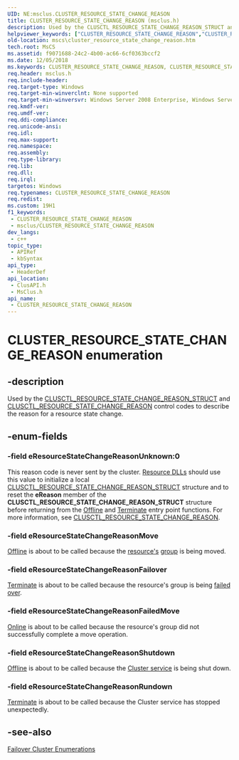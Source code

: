 ```yaml
---
UID: NE:msclus.CLUSTER_RESOURCE_STATE_CHANGE_REASON
title: CLUSTER_RESOURCE_STATE_CHANGE_REASON (msclus.h)
description: Used by the CLUSCTL_RESOURCE_STATE_CHANGE_REASON_STRUCT and CLUSCTL_RESOURCE_STATE_CHANGE_REASON control codes to describe the reason for a resource state change.
helpviewer_keywords: ["CLUSTER_RESOURCE_STATE_CHANGE_REASON","CLUSTER_RESOURCE_STATE_CHANGE_REASON enumeration [Failover Cluster]","_CLUSTER_RESOURCE_STATE_CHANGE_REASON","_CLUSTER_RESOURCE_STATE_CHANGE_REASON enumeration [Failover Cluster]","clusapi/CLUSTER_RESOURCE_STATE_CHANGE_REASON","clusapi/_CLUSTER_RESOURCE_STATE_CHANGE_REASON","clusapi/eResourceStateChangeReasonFailedMove","clusapi/eResourceStateChangeReasonFailover","clusapi/eResourceStateChangeReasonMove","clusapi/eResourceStateChangeReasonRundown","clusapi/eResourceStateChangeReasonShutdown","clusapi/eResourceStateChangeReasonUnknown","eResourceStateChangeReasonFailedMove","eResourceStateChangeReasonFailover","eResourceStateChangeReasonMove","eResourceStateChangeReasonRundown","eResourceStateChangeReasonShutdown","eResourceStateChangeReasonUnknown","msclus/CLUSTER_RESOURCE_STATE_CHANGE_REASON","msclus/_CLUSTER_RESOURCE_STATE_CHANGE_REASON","msclus/eResourceStateChangeReasonFailedMove","msclus/eResourceStateChangeReasonFailover","msclus/eResourceStateChangeReasonMove","msclus/eResourceStateChangeReasonRundown","msclus/eResourceStateChangeReasonShutdown","msclus/eResourceStateChangeReasonUnknown","mscs.cluster_resource_state_change_reason"]
old-location: mscs\cluster_resource_state_change_reason.htm
tech.root: MsCS
ms.assetid: f9071688-24c2-4b00-ac66-6cf0363bccf2
ms.date: 12/05/2018
ms.keywords: CLUSTER_RESOURCE_STATE_CHANGE_REASON, CLUSTER_RESOURCE_STATE_CHANGE_REASON enumeration [Failover Cluster], _CLUSTER_RESOURCE_STATE_CHANGE_REASON, _CLUSTER_RESOURCE_STATE_CHANGE_REASON enumeration [Failover Cluster], clusapi/CLUSTER_RESOURCE_STATE_CHANGE_REASON, clusapi/_CLUSTER_RESOURCE_STATE_CHANGE_REASON, clusapi/eResourceStateChangeReasonFailedMove, clusapi/eResourceStateChangeReasonFailover, clusapi/eResourceStateChangeReasonMove, clusapi/eResourceStateChangeReasonRundown, clusapi/eResourceStateChangeReasonShutdown, clusapi/eResourceStateChangeReasonUnknown, eResourceStateChangeReasonFailedMove, eResourceStateChangeReasonFailover, eResourceStateChangeReasonMove, eResourceStateChangeReasonRundown, eResourceStateChangeReasonShutdown, eResourceStateChangeReasonUnknown, msclus/CLUSTER_RESOURCE_STATE_CHANGE_REASON, msclus/_CLUSTER_RESOURCE_STATE_CHANGE_REASON, msclus/eResourceStateChangeReasonFailedMove, msclus/eResourceStateChangeReasonFailover, msclus/eResourceStateChangeReasonMove, msclus/eResourceStateChangeReasonRundown, msclus/eResourceStateChangeReasonShutdown, msclus/eResourceStateChangeReasonUnknown, mscs.cluster_resource_state_change_reason
req.header: msclus.h
req.include-header: 
req.target-type: Windows
req.target-min-winverclnt: None supported
req.target-min-winversvr: Windows Server 2008 Enterprise, Windows Server 2008 Datacenter
req.kmdf-ver: 
req.umdf-ver: 
req.ddi-compliance: 
req.unicode-ansi: 
req.idl: 
req.max-support: 
req.namespace: 
req.assembly: 
req.type-library: 
req.lib: 
req.dll: 
req.irql: 
targetos: Windows
req.typenames: CLUSTER_RESOURCE_STATE_CHANGE_REASON
req.redist: 
ms.custom: 19H1
f1_keywords:
 - CLUSTER_RESOURCE_STATE_CHANGE_REASON
 - msclus/CLUSTER_RESOURCE_STATE_CHANGE_REASON
dev_langs:
 - c++
topic_type:
 - APIRef
 - kbSyntax
api_type:
 - HeaderDef
api_location:
 - ClusAPI.h
 - MsClus.h
api_name:
 - CLUSTER_RESOURCE_STATE_CHANGE_REASON
---
```


# CLUSTER_RESOURCE_STATE_CHANGE_REASON enumeration


## -description

Used by the 
    <a href="/windows/win32/api/clusapi/ns-clusapi-clusctl_resource_state_change_reason_struct">CLUSCTL_RESOURCE_STATE_CHANGE_REASON_STRUCT</a> 
    and  
    <a href="/previous-versions/windows/desktop/mscs/clusctl-resource-state-change-reason">CLUSCTL_RESOURCE_STATE_CHANGE_REASON</a> 
    control codes to describe the reason for a resource state change.

## -enum-fields

### -field eResourceStateChangeReasonUnknown:0

This reason code is never sent by the cluster. 
       <a href="/previous-versions/windows/desktop/mscs/resource-dlls">Resource DLLs</a> should use this value to initialize a local 
       <a href="/windows/win32/api/clusapi/ns-clusapi-clusctl_resource_state_change_reason_struct">CLUSCTL_RESOURCE_STATE_CHANGE_REASON_STRUCT</a> structure and to reset the 
       <b>eReason</b> member of the 
       <b>CLUSCTL_RESOURCE_STATE_CHANGE_REASON_STRUCT</b> 
       structure before returning from the <a href="/previous-versions/windows/desktop/api/resapi/nc-resapi-poffline_routine">Offline</a> and 
       <a href="/previous-versions/windows/desktop/api/resapi/nc-resapi-pterminate_routine">Terminate</a> entry point functions. For more information, 
       see 
       <a href="/previous-versions/windows/desktop/mscs/clusctl-resource-state-change-reason">CLUSCTL_RESOURCE_STATE_CHANGE_REASON</a>.

### -field eResourceStateChangeReasonMove

<a href="/previous-versions/windows/desktop/api/resapi/nc-resapi-poffline_routine">Offline</a> is about to be called because the 
       <a href="/previous-versions/windows/desktop/mscs/resources">resource's</a> <a href="/previous-versions/windows/desktop/mscs/groups">group</a> is being moved.

### -field eResourceStateChangeReasonFailover

<a href="/previous-versions/windows/desktop/api/resapi/nc-resapi-pterminate_routine">Terminate</a> is about to be called because the resource's 
       group is being <a href="/previous-versions/windows/desktop/mscs/failover">failed over</a>.

### -field eResourceStateChangeReasonFailedMove

<a href="/previous-versions/windows/desktop/api/resapi/nc-resapi-poffline_routine">Online</a> is about to be called because the resource's 
       group did not successfully complete a move operation.

### -field eResourceStateChangeReasonShutdown

<a href="/previous-versions/windows/desktop/api/resapi/nc-resapi-poffline_routine">Offline</a> is about to be called because the 
       <a href="/previous-versions/windows/desktop/mscs/cluster-service">Cluster service</a> is being shut down.

### -field eResourceStateChangeReasonRundown

<a href="/previous-versions/windows/desktop/api/resapi/nc-resapi-pterminate_routine">Terminate</a> is about to be called because the Cluster 
       service has stopped unexpectedly.

## -see-also

<a href="/previous-versions/windows/desktop/mscs/cluster-enumerations">Failover Cluster Enumerations</a>
